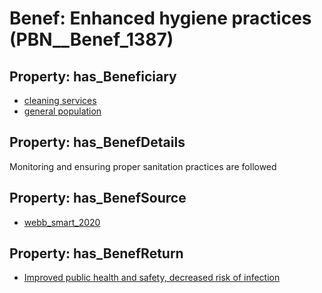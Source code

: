 # Benef: __Enhanced hygiene practices__ (PBN__Benef_1387)

## Property: has_Beneficiary

* [cleaning services](../Stakeholder/PBN__Stakeholder_538)
* [general population](../Stakeholder/PBN__Stakeholder_9)

## Property: has_BenefDetails

Monitoring and ensuring proper sanitation practices are followed

## Property: has_BenefSource

* [webb_smart_2020](../Article/PBN__Article_294)

## Property: has_BenefReturn

* [Improved public health and safety, decreased risk of infection](../BenefReturn/PBN__BenefReturn_1574)

